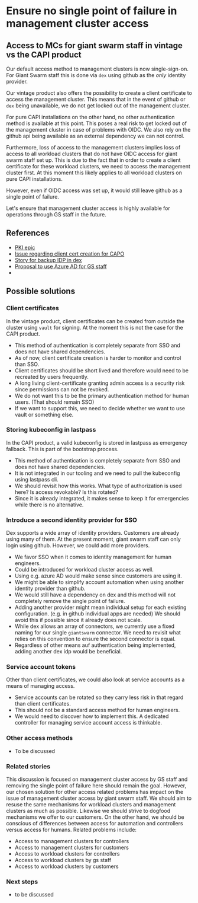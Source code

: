 # Ensure no single point of failure in management cluster access

## Access to MCs for giant swarm staff in vintage vs the CAPI product

Our default access method to management clusters is now single-sign-on.
For Giant Swarm staff this is done via `dex` using github as the _only_ identity provider. 

Our vintage product also offers the possibility to create a client certificate to access the management cluster.
This means that in the event of github or `dex` being unavailable, we do not get locked out of the management cluster.

For pure CAPI installations on the other hand, no other authentication method is available at this point.
This poses a real risk to get locked out of the management cluster in case of problems with OIDC.
We also rely on the github api being available as an external dependency we can not control.

Furthermore, loss of access to the management clusters implies loss of access to all workload clusters that do not have OIDC access for giant swarm staff set up.
This is due to the fact that in order to create a client certificate for these workload clusters, we need to access the management cluster first.
At this moment this likely applies to all workload clusters on pure CAPI installations.

However, even if OIDC access was set up, it would still leave github as a single point of failure.

Let's ensure that management cluster access is highly available for operations through GS staff in the future.

## References

- [PKI epic](https://github.com/giantswarm/giantswarm/issues/15981)
- [Issue regarding client cert creation for CAPO ](https://github.com/giantswarm/giantswarm/issues/21740)
- [Story for backup IDP in dex](https://github.com/giantswarm/roadmap/issues/603)
- [Proposal to use Azure AD for GS staff](https://github.com/giantswarm/giantswarm/issues/21627)
- 

## Possible solutions

### Client certificates

In the vintage product, client certificates can be created from outside the cluster using `vault` for signing.
At the moment this is not the case for the CAPI product.

- This method of authentication is completely separate from SSO and does not have shared dependencies.
- As of now, client certificate creation is harder to monitor and control than SSO.
- Client certificates should be short lived and therefore would need to be recreated by users frequently.
- A long living client-certificate granting admin access is a security risk since permissions can not be revoked.
- We do not want this to be the primary authentication method for human users. (That should remain SSO)
- If we want to support this, we need to decide whether we want to use vault or something else.

### Storing kubeconfig in lastpass

In the CAPI product, a valid kubeconfig is stored in lastpass as emergency fallback. This is part of the bootstrap process.

- This method of authentication is completely separate from SSO and does not have shared dependencies.
- It is not integrated in our tooling and we need to pull the kubeconfig using lastpass cli.
- We should revisit how this works. What type of authorization is used here? Is access revokable? Is this rotated?
- Since it is already integrated, it makes sense to keep it for emergencies while there is no alternative.

### Introduce a second identity provider for SSO

Dex supports a wide array of identity providers. Customers are already using many of them. At the present moment, giant swarm staff can only login using github.
However, we could add more providers.

- We favor SSO when it comes to identity management for human engineers.
- Could be introduced for workload cluster access as well.
- Using e.g. azure AD would make sense since customers are using it.
- We might be able to simplify account automation when using another identity provider than github.
- We would still have a dependency on dex and this method will not completely remove the single point of failure.
- Adding another provider might mean individual setup for each existing configuration. (e.g. in github individual apps are needed) We should avoid this if possible since it already does not scale.
- While dex allows an array of connectors, we currently use a fixed naming for our single `giantswarm` connector. We need to revisit what relies on this convention to ensure the second connector is equal.
- Regardless of other means auf authentication being implemented, adding another dex idp would be beneficial.

### Service account tokens

Other than client certificates, we could also look at service accounts as a means of managing access.

- Service accounts can be rotated so they carry less risk in that regard than client certificates.
- This should not be a standard access method for human engineers.
- We would need to discover how to implement this. A dedicated controller for managing service account access is thinkable.

### Other access methods

- To be discussed

### Related stories

This discussion is focused on management cluster access by GS staff and removing the single point of failure here should remain the goal.
However, our chosen solution for other access related problems has impact on the issue of management cluster access by giant swarm staff. We should aim to resuse the same mechanisms for workload clusters and management clusters as much as possible. Likewise we should strive to dogfood mechanisms we offer to our customers.
On the other hand, we should be conscious of differences between access for automation and controllers versus access for humans. 
Related problems include:

- Access to management clusters for controllers
- Access to management clusters for customers
- Access to workload clusters for controllers
- Access to workload clusters by gs staff
- Access to workload clusters by customers

### Next steps

- to be discussed
